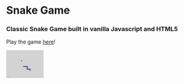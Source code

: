 # Snake Game

### Classic Snake Game built in vanilla Javascript and HTML5

Play the game [here](https://melaniep518.github.io/snake-game/)!

<img src="/snake-screenshot.png" width="100">